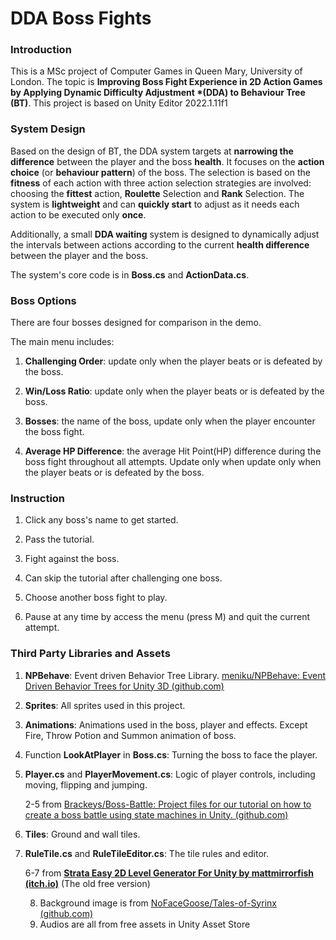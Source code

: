 # DDA Boss Fights

### **Introduction**

This is a MSc project of Computer Games in Queen Mary, University of London. The topic is **Improving Boss Fight Experience in 2D Action  Games by Applying Dynamic Difficulty Adjustment *(DDA) to Behaviour Tree (BT)**. This project is based on Unity Editor 2022.1.11f1



### System Design

Based on the design of BT, the DDA system targets at **narrowing the difference** between the player and the boss **health**. It focuses on the **action choice** (or **behaviour pattern**) of the boss. The selection is based on the **fitness** of each action with three action selection strategies are involved: choosing the **fittest** action, **Roulette** Selection and **Rank** Selection. The system is **lightweight** and can **quickly start** to adjust as it needs each action to be executed only **once**.

Additionally, a small **DDA waiting** system is designed to dynamically adjust the intervals between actions according to the current **health difference** between the player and the boss.

The system's core code is in **Boss.cs** and **ActionData.cs**.



### Boss Options

There are four bosses designed for comparison in the demo.

The main menu includes:

1. **Challenging Order**: update only when the player beats or is defeated by the boss.

2. **Win/Loss Ratio**: update only when the player beats or is defeated by the boss.

3. **Bosses**: the name of the boss, update only when the player encounter the boss fight.

4. **Average HP Difference**: the average Hit Point(HP) difference during the boss fight throughout all attempts. Update only when update only when the player beats or is defeated by the boss.

   

### Instruction

1. Click any boss's name to get started.

2. Pass the tutorial.

3. Fight against the boss.

4. Can skip the tutorial after challenging one boss.

5. Choose another boss fight to play.

6. Pause at any time by access the menu (press M) and quit the current attempt.

   

### Third Party Libraries and Assets

1. **NPBehave**: Event driven Behavior Tree Library. [meniku/NPBehave: Event Driven Behavior Trees for Unity 3D (github.com)](https://github.com/meniku/NPBehave)

2. **Sprites**:  All sprites used in this project.

3. **Animations**: Animations used in the boss, player and effects. Except Fire, Throw Potion and Summon animation of boss.

4. Function **LookAtPlayer** in **Boss.cs**: Turning the boss to face the player.

5. **Player.cs** and **PlayerMovement.cs**: Logic of player controls, including moving,  flipping and jumping.

   2-5 from [Brackeys/Boss-Battle: Project files for our tutorial on how to create a boss battle using state machines in Unity. (github.com)](https://github.com/Brackeys/Boss-Battle)

6. **Tiles**: Ground and wall tiles. 

7. **RuleTile.cs** and **RuleTileEditor.cs**: The tile rules and editor.

   6-7 from **[Strata Easy 2D Level Generator For Unity by mattmirrorfish (itch.io)](https://mattmirrorfish.itch.io/strata-easy-2d-level-generator-for-unity)** (The old free version)

	8. Background image is from [NoFaceGoose/Tales-of-Syrinx (github.com)](https://github.com/NoFaceGoose/Tales-of-Syrinx)
	8. Audios are all from free assets in Unity Asset Store
